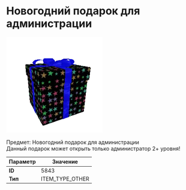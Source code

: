 # Новогодний подарок для администрации

![Item Image](../img/5843.webp?raw=true)

Предмет: Новогодний подарок для администрации<br>Данный подарок может открыть только администратор 2+ уровня!


| Параметр | Значение |
|----------|----------|
| **ID** | 5843 |
| **Тип** | ITEM_TYPE_OTHER |


